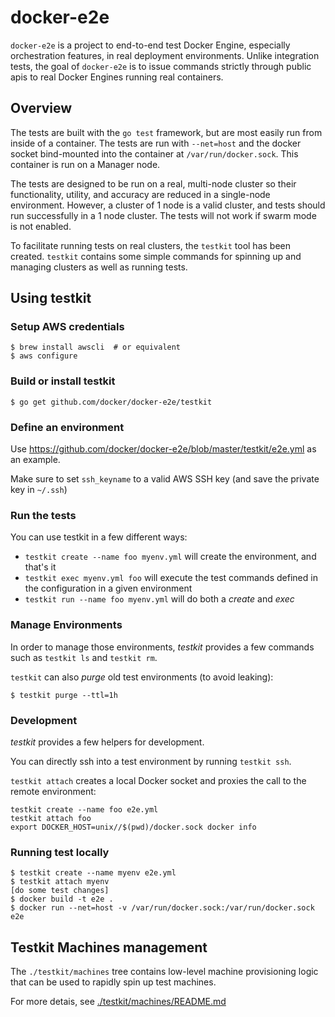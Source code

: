 # docker-e2e
`docker-e2e` is a project to end-to-end test Docker Engine, especially 
orchestration features, in real deployment environments. Unlike integration 
tests, the goal of `docker-e2e` is to issue commands strictly through public 
apis to real Docker Engines running real containers. 


## Overview
The tests are built with the `go test` framework, but are most easily run from
inside of a container. The tests are run with `--net=host` and the docker 
socket bind-mounted into the container at `/var/run/docker.sock`. This 
container is run on a Manager node.

The tests are designed to be run on a real, multi-node cluster so their 
functionality, utility, and accuracy are reduced in a single-node environment. 
However, a cluster of 1 node is a valid cluster, and tests should run 
successfully in a 1 node cluster. The tests will not work if swarm mode is not 
enabled.

To facilitate running tests on real clusters, the `testkit` tool has been 
created. `testkit` contains some simple commands for spinning up and managing
clusters as well as running tests. 

## Using testkit

### Setup AWS credentials

```
$ brew install awscli  # or equivalent
$ aws configure
```

### Build or install testkit

```
$ go get github.com/docker/docker-e2e/testkit
```

### Define an environment

Use https://github.com/docker/docker-e2e/blob/master/testkit/e2e.yml as an example.

Make sure to set `ssh_keyname` to a valid AWS SSH key (and save the private key in `~/.ssh`)

### Run the tests

You can use testkit in a few different ways:

- `testkit create --name foo myenv.yml` will create the environment, and that's it
- `testkit exec myenv.yml foo` will execute the test commands defined in the configuration in a given environment
- `testkit run --name foo myenv.yml` will do both a *create* and *exec*

### Manage Environments

In order to manage those environments, *testkit* provides a few commands
such as `testkit ls` and `testkit rm`.

`testkit` can also *purge* old test environments (to avoid leaking):
```
$ testkit purge --ttl=1h
```

### Development

*testkit* provides a few helpers for development.

You can directly ssh into a test environment by running `testkit ssh`.

`testkit attach` creates a local Docker socket and proxies the call to the remote environment:
```
testkit create --name foo e2e.yml
testkit attach foo
export DOCKER_HOST=unix//$(pwd)/docker.sock docker info
```

### Running test locally

```
$ testkit create --name myenv e2e.yml
$ testkit attach myenv
[do some test changes]
$ docker build -t e2e .
$ docker run --net=host -v /var/run/docker.sock:/var/run/docker.sock e2e
```

## Testkit Machines management

The `./testkit/machines` tree contains low-level machine provisioning logic
that can be used to rapidly spin up test machines.

For more detais, see [./testkit/machines/README.md](./testkit/machines/README.md)
